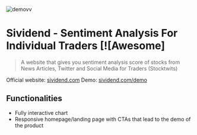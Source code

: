 
<img src="/images/demovv.gif" alt="demovv">

# Sividend - Sentiment Analysis For Individual Traders [![Awesome]
> A website that gives you sentiment analysis score of stocks from News Articles, Twitter and Social Media for Traders (Stocktwits)

Official website: [sividend.com](https://sividend.com)
Demo: [sividend.com/demo](https://sividend.com/demo)


## Functionalities

- Fully interactive chart 
- Responsive homepage/landing page with CTAs that lead to the demo of the product
